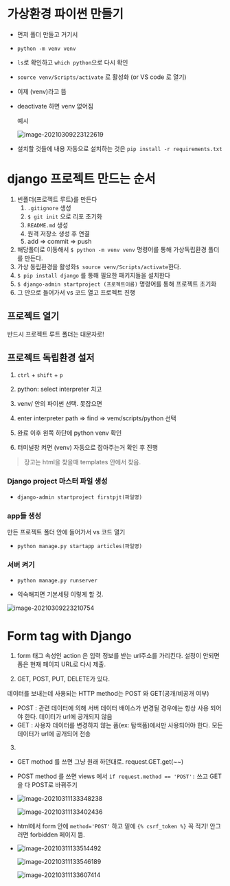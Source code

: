 # 가상환경 파이썬 만들기

- 먼저 폴더 만들고 거기서 

- `python -m venv venv`

- `ls`로 확인하고 `which python`으로 다시 확인

- `source venv/Scripts/activate` 로 활성화 (or VS code 로 열기)

- 이제 (venv)라고 뜸

- deactivate 하면 venv 없어짐

  예시

  ![image-20210309223122619](READEME.assets/image-20210309223122619.png)

- 설치할 것들에 내용 자동으로 설치하는 것은 `pip install -r requirements.txt`



# django 프로젝트 만드는 순서

1. 빈폴더(프로젝트 루트)를 만든다
   1. `.gitignore` 생성
   2. `$ git init` 으로 리포 초기화
   3. `README.md` 생성
   4. 원격 저장소 생성 후 연결
   5. add => commit => push
2. 해당폴더로 이동해서 `$ python -m venv venv` 명령어를 통해 가상독립환경 폴더를 만든다.
3. 가상 동립환경을 활성화`$ source venv/Scripts/activate`한다.
4. `$ pip install django` 를 통해 필요한 패키지들을 설치한다
5. `$ django-admin startproject (프로젝트이름)` 명령어를 통해 프로젝트 초기화
6. 그 안으로 들어가서 vs 코드 열고 프로젝트 진행



## 프로젝트 열기

반드시 프로젝트 루트 폴더는 대문자로!



## 프로젝트 독립환경 설저

1. `ctrl` + `shift` + `p`

2. python: select interpreter 치고 
3. venv/ 안의 파이썬 선택. 못잡으면
4. enter interpreter path => find => venv/scripts/python 선택
5. 완료 이후 왼쪽 하단에 python venv 확인
6. 터미널창 켜면 (venv) 자동으로 잡아주는거 확인 후 진행



> 장고는 html을 찾을때 templates 안에서 찾음.



### Django project 마스터 파일 생성

- `django-admin startproject firstpjt(파일명)`

### app들 생성

만든 프로젝트 폴더 안에 들어가서 vs 코드 열기

- `python manage.py startapp articles(파일명)`

### 서버 켜기

- `python manage.py runserver`





- 익숙해지면 기본세팅 이렇게 할 것.

![image-20210309223210754](READEME.assets/image-20210309223210754.png)



# Form tag with Django

1) form 태그 속성인 action 은 입력 정보를 받는 url주소를 가리킨다. 설정이 안되면 폼은 현재 페이지 URL로 다시 제출.

2) GET, POST, PUT, DELETE가 있다. 

데이터를 보내는데 사용되는 HTTP method는 POST 와 GET(공개/비공개 여부)

- POST : 관련 데이터에 의해 서버 데이터 배이스가 변경될 경우에는 항상 사용 되어야 한다. 데이터가 url에 공개되지 않음
- GET : 사용자 데이터를 변경하지 않는 폼(ex: 탐색폼)에서만 사용되어야 한다.  모든 데이터가 url에 공개되어 전송

3)

- GET mothod 를 쓰면 그냥 원래 하던대로. request.GET.get(~~)

- POST method 를 쓰면 views 에서 `if request.method == 'POST':` 쓰고 GET을 다 POST로 바꿔주기 

- ![image-20210311133348238](READEME.assets/image-20210311133348238.png)

  ![image-20210311133402436](READEME.assets/image-20210311133402436.png)

- html에서 form 안에 `method='POST'` 하고 밑에 `{% csrf_token %}` 꼭 적기! 안그러면 forbidden 페이지 뜸. 

- ![image-20210311133514492](READEME.assets/image-20210311133514492.png)

  ![image-20210311133546189](READEME.assets/image-20210311133546189.png)

  ![image-20210311133607414](READEME.assets/image-20210311133607414.png)